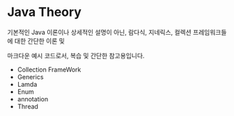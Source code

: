 
# **Java Theory**

기본적인 Java 이론이나 상세적인 설명이 아닌, 람다식, 지네릭스, 컬렉션 프레임워크들에 대한 간단한 이론 및 

마크다운 예시 코드로서, 복습 및 간단한 참고용입니다.

* Collection FrameWork
* Generics
* Lamda
* Enum
* annotation
* Thread
